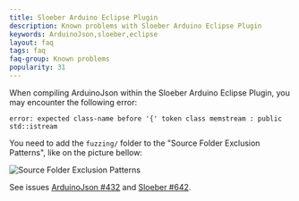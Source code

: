 ```yaml
---
title: Sloeber Arduino Eclipse Plugin
description: Known problems with Sloeber Arduino Eclipse Plugin
keywords: ArduinoJson,sloeber,eclipse
layout: faq
tags: faq
faq-group: Known problems
popularity: 31
---
```


When compiling ArduinoJson within the Sloeber Arduino Eclipse Plugin, you may encounter the following error:

```text
error: expected class-name before '{' token class memstream : public std::istream
```

You need to add the `fuzzing/` folder to the "Source Folder Exclusion Patterns", like on the picture bellow:

![Source Folder Exclusion Patterns](https://cloud.githubusercontent.com/assets/1175841/22299097/2af90b14-e323-11e6-8b21-5f0f91055e60.png)

See issues [ArduinoJson #432](https://github.com/bblanchon/ArduinoJson/issues/432) and [Sloeber #642](https://github.com/Sloeber/arduino-eclipse-plugin/issues/642).
